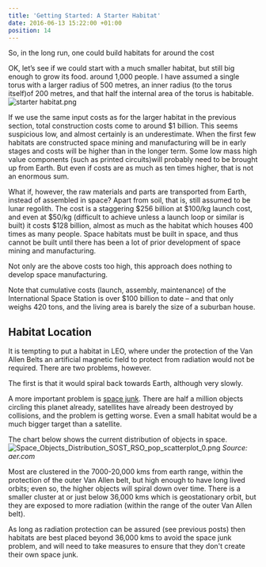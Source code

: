 ```yaml
---
title: 'Getting Started: A Starter Habitat'
date: 2016-06-13 15:22:00 +01:00
position: 14
---
```


So, in the long run, one could build habitats for around the cost 


OK, let’s see if we could start with a much smaller habitat, but still big enough to grow its food. around 1,000 people. I have assumed a single torus with a larger radius of 500 metres, an inner radius (to the torus itself)of 200 metres, and that half the internal area of the torus is habitable.
![starter habitat.png](/uploads/starter%20habitat.png)

If we use the same input costs as for the larger habitat in the previous section, total construction costs come to around $1 billion. This seems suspicious low, and almost certainly is an underestimate. When the first few habitats are constructed space mining and manufacturing will be in early stages and costs will be higher than in the longer term. Some low mass high value components (such as printed circuits)will probably  need to be brought up from Earth. But even if costs are as much as ten times higher, that is not an enormous sum. 

What if, however, the raw materials and parts are transported from Earth, instead of assembled in space? Apart from soil, that is, still assumed to be lunar regolith. The cost is a staggering $256 billion at $100/kg launch cost, and even at $50/kg (difficult to achieve unless a launch loop or similar is built) it costs $128 billion, almost as much as the habitat which houses 400 times as many people. Space habitats must be built in space, and thus cannot be built until there has been a lot of prior development of space mining and manufacturing.

Not only are the above costs too high, this approach does nothing to develop space manufacturing. 

Note that cumulative costs (launch, assembly, maintenance) of the International Space Station is over $100 billion to date – and that only weighs 420 tons, and the living area is barely the size of a suburban house.

## Habitat Location
It is tempting to put a habitat in LEO, where under the protection of the Van Allen Belts an artificial  magnetic field to protect from radiation would not be required. There are two problems, however. 

The first is that it would spiral back towards Earth, although very slowly. 

A more important problem is [space junk](https://www.nasa.gov/mission_pages/station/news/orbital_debris.html). There are half a million objects circling this planet already, satellites have already been destroyed by collisions, and the problem is getting worse. Even a small habitat would be a much bigger target than a satellite. 

The chart below shows the current distribution of objects in space. 
![Space_Objects_Distribution_SOST_RSO_pop_scatterplot_0.png](/uploads/Space_Objects_Distribution_SOST_RSO_pop_scatterplot_0.png)
*Source: aer.com*

Most are clustered in the 7000-20,000 kms from earth range, within the protection of the outer Van Allen belt, but high enough to have long lived orbits; even so, the higher objects will spiral down over time. There is a smaller cluster at or just below 36,000 kms which is geostationary orbit, but they are exposed to more radiation (within the range of the outer Van Allen belt). 

As long as radiation protection can be assured (see previous posts) then habitats are best placed beyond 36,000 kms to avoid the space junk problem, and will need to take measures to ensure that they don't create their own space junk.  


